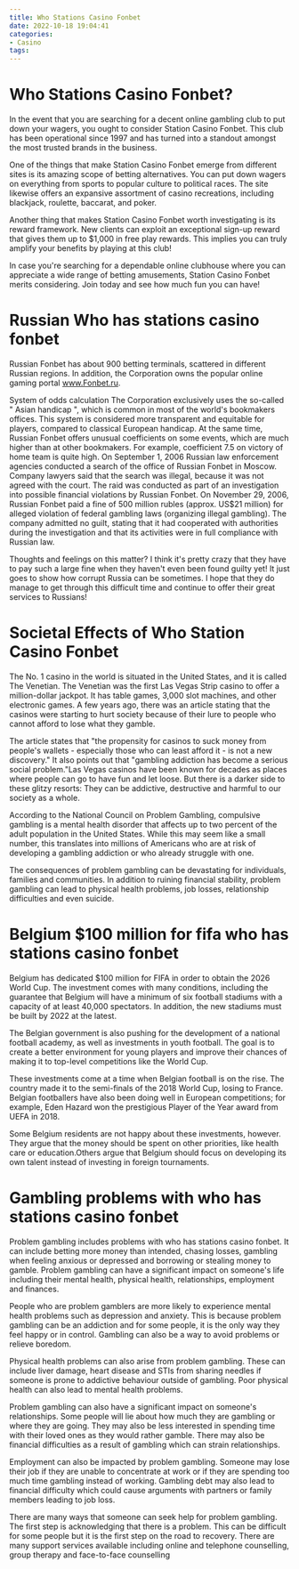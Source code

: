 ```yaml
---
title: Who Stations Casino Fonbet
date: 2022-10-18 19:04:41
categories:
- Casino
tags:
---
```



#  Who Stations Casino Fonbet?

In the event that you are searching for a decent online gambling club to put down your wagers, you ought to consider Station Casino Fonbet. This club has been operational since 1997 and has turned into a standout amongst the most trusted brands in the business.

One of the things that make Station Casino Fonbet emerge from different sites is its amazing scope of betting alternatives. You can put down wagers on everything from sports to popular culture to political races. The site likewise offers an expansive assortment of casino recreations, including blackjack, roulette, baccarat, and poker.

Another thing that makes Station Casino Fonbet worth investigating is its reward framework. New clients can exploit an exceptional sign-up reward that gives them up to $1,000 in free play rewards. This implies you can truly amplify your benefits by playing at this club!

In case you're searching for a dependable online clubhouse where you can appreciate a wide range of betting amusements, Station Casino Fonbet merits considering. Join today and see how much fun you can have!

#  Russian Who has stations casino fonbet

Russian Fonbet has about 900 betting terminals, scattered in different Russian regions. In addition, the Corporation owns the popular online gaming portal www.Fonbet.ru.

System of odds calculation
The Corporation exclusively uses the so-called " Asian handicap ", which is common in most of the world's bookmakers offices. This system is considered more transparent and equitable for players, compared to classical European handicap. At the same time, Russian Fonbet offers unusual coefficients on some events, which are much higher than at other bookmakers. For example, coefficient 7.5 on victory of home team is quite high.
On September 1, 2006 Russian law enforcement agencies conducted a search of the office of Russian Fonbet in Moscow. Company lawyers said that the search was illegal, because it was not agreed with the court. The raid was conducted as part of an investigation into possible financial violations by Russian Fonbet. 
On November 29, 2006, Russian Fonbet paid a fine of 500 million rubles (approx. US$21 million) for alleged violation of federal gambling laws (organizing illegal gambling). The company admitted no guilt, stating that it had cooperated with authorities during the investigation and that its activities were in full compliance with Russian law.

Thoughts and feelings on this matter?
I think it's pretty crazy that they have to pay such a large fine when they haven't even been found guilty yet! It just goes to show how corrupt Russia can be sometimes. I hope that they do manage to get through this difficult time and continue to offer their great services to Russians!

#  Societal Effects of Who Station Casino Fonbet 
The No. 1 casino in the world is situated in the United States, and it is called The Venetian. The Venetian was the first Las Vegas Strip casino to offer a million-dollar jackpot. It has table games, 3,000 slot machines, and other electronic games. A few years ago, there was an article stating that the casinos were starting to hurt society because of their lure to people who cannot afford to lose what they gamble.

The article states that "the propensity for casinos to suck money from people's wallets - especially those who can least afford it - is not a new discovery." It also points out that "gambling addiction has become a serious social problem."Las Vegas casinos have been known for decades as places where people can go to have fun and let loose. But there is a darker side to these glitzy resorts: They can be addictive, destructive and harmful to our society as a whole.

According to the National Council on Problem Gambling, compulsive gambling is a mental health disorder that affects up to two percent of the adult population in the United States. While this may seem like a small number, this translates into millions of Americans who are at risk of developing a gambling addiction or who already struggle with one.

The consequences of problem gambling can be devastating for individuals, families and communities. In addition to ruining financial stability, problem gambling can lead to physical health problems, job losses, relationship difficulties and even suicide.

#  Belgium $100 million for fifa who has stations casino fonbet

Belgium has dedicated $100 million for FIFA in order to obtain the 2026 World Cup. The investment comes with many conditions, including the guarantee that Belgium will have a minimum of six football stadiums with a capacity of at least 40,000 spectators. In addition, the new stadiums must be built by 2022 at the latest.

The Belgian government is also pushing for the development of a national football academy, as well as investments in youth football. The goal is to create a better environment for young players and improve their chances of making it to top-level competitions like the World Cup.

These investments come at a time when Belgian football is on the rise. The country made it to the semi-finals of the 2018 World Cup, losing to France. Belgian footballers have also been doing well in European competitions; for example, Eden Hazard won the prestigious Player of the Year award from UEFA in 2018.

Some Belgium residents are not happy about these investments, however. They argue that the money should be spent on other priorities, like health care or education.Others argue that Belgium should focus on developing its own talent instead of investing in foreign tournaments.

#  Gambling problems with who has stations casino fonbet

Problem gambling includes problems with who has stations casino fonbet. It can include betting more money than intended, chasing losses, gambling when feeling anxious or depressed and borrowing or stealing money to gamble. Problem gambling can have a significant impact on someone's life including their mental health, physical health, relationships, employment and finances.

People who are problem gamblers are more likely to experience mental health problems such as depression and anxiety. This is because problem gambling can be an addiction and for some people, it is the only way they feel happy or in control. Gambling can also be a way to avoid problems or relieve boredom.

Physical health problems can also arise from problem gambling. These can include liver damage, heart disease and STIs from sharing needles if someone is prone to addictive behaviour outside of gambling. Poor physical health can also lead to mental health problems.

Problem gambling can also have a significant impact on someone's relationships. Some people will lie about how much they are gambling or where they are going. They may also be less interested in spending time with their loved ones as they would rather gamble. There may also be financial difficulties as a result of gambling which can strain relationships.

Employment can also be impacted by problem gambling. Someone may lose their job if they are unable to concentrate at work or if they are spending too much time gambling instead of working. Gambling debt may also lead to financial difficulty which could cause arguments with partners or family members leading to job loss.

There are many ways that someone can seek help for problem gambling. The first step is acknowledging that there is a problem. This can be difficult for some people but it is the first step on the road to recovery. There are many support services available including online and telephone counselling, group therapy and face-to-face counselling